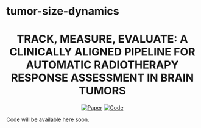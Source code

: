 # tumor-size-dynamics
<div align="center">

# TRACK, MEASURE, EVALUATE: A CLINICALLY ALIGNED PIPELINE FOR AUTOMATIC RADIOTHERAPY RESPONSE ASSESSMENT IN BRAIN TUMORS

[![Paper](https://img.shields.io/badge/Paper-coming_soon-lightgrey)](#)
[![Code](https://img.shields.io/badge/Code-coming_soon-lightgrey)](#)

</div>

Code will be available here soon.
